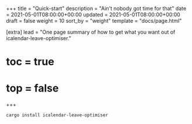 +++
title = "Quick-start"
description = "Ain't nobody got time for that"
date = 2021-05-01T08:00:00+00:00
updated = 2021-05-01T08:00:00+00:00
draft = false
weight = 10
sort_by = "weight"
template = "docs/page.html"

[extra]
lead = "One page summary of how to get what you want out of icalendar-leave-optimiser."
# toc = true
# top = false
+++


```Bash
cargo install icalendar-leave-optimiser
```
